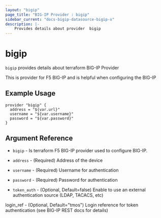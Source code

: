 ```yaml
---
layout: "bigip"
page_title: "BIG-IP Provider : bigip"
sidebar_current: "docs-bigip-datasource-bigip-x"
description: |-
    Provides details about provider  bigip
---
```


# bigip

`bigip` provides details about terraform BIG-IP Provider

This is provider for F5 BIG-IP and is  helpful when configuring the BIG-IP

 ## Example Usage


```hcl
provider "bigip" {
  address = "${var.url}"
  username = "${var.username}"
  password = "${var.password}"
}

```      

## Argument Reference

* `bigip` - Is terraform F5 BIG-IP provider used to configure  BIG-IP.

* `address` - (Required) Address of the device

* `username` - (Required) Username for authentication

* `password` - (Required) Password for authentication

* `token_auth` - (Optional, Default=false) Enable to use an external authentication source (LDAP, TACACS, etc)

login_ref - (Optional, Default="tmos") Login reference for token authentication (see BIG-IP REST docs for details)

